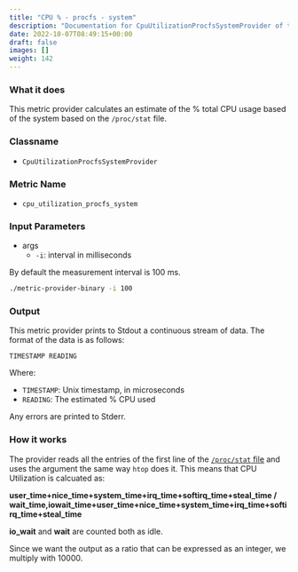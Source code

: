 ```yaml
---
title: "CPU % - procfs - system"
description: "Documentation for CpuUtilizationProcfsSystemProvider of the Green Metrics Tool"
date: 2022-10-07T08:49:15+00:00
draft: false
images: []
weight: 142
---
```


### What it does

This metric provider calculates an estimate of the % total CPU usage based of the system based on the `/proc/stat` file.

### Classname

- `CpuUtilizationProcfsSystemProvider`

### Metric Name

- `cpu_utilization_procfs_system`

### Input Parameters

- args
  - `-i`: interval in milliseconds

By default the measurement interval is 100 ms.

```bash
./metric-provider-binary -i 100
```

### Output

This metric provider prints to Stdout a continuous stream of data. The format of the data is as follows:

`TIMESTAMP READING`

Where:

- `TIMESTAMP`: Unix timestamp, in microseconds
- `READING`: The estimated % CPU used

Any errors are printed to Stderr.

### How it works

The provider reads all the entries of the first line of the [`/proc/stat` file](https://www.kernel.org/doc/html/latest/filesystems/proc.html) and
uses the argument the same way `htop` does it. This means that CPU Utilization is
calcuated as:

**user_time+nice_time+system_time+irq_time+softirq_time+steal_time / wait_time,iowait_time+user_time+nice_time+system_time+irq_time+softirq_time+steal_time**

**io_wait** and **wait** are counted both as idle.

Since we want the output as a ratio that can be expressed as an integer, we multiply with 10000.
